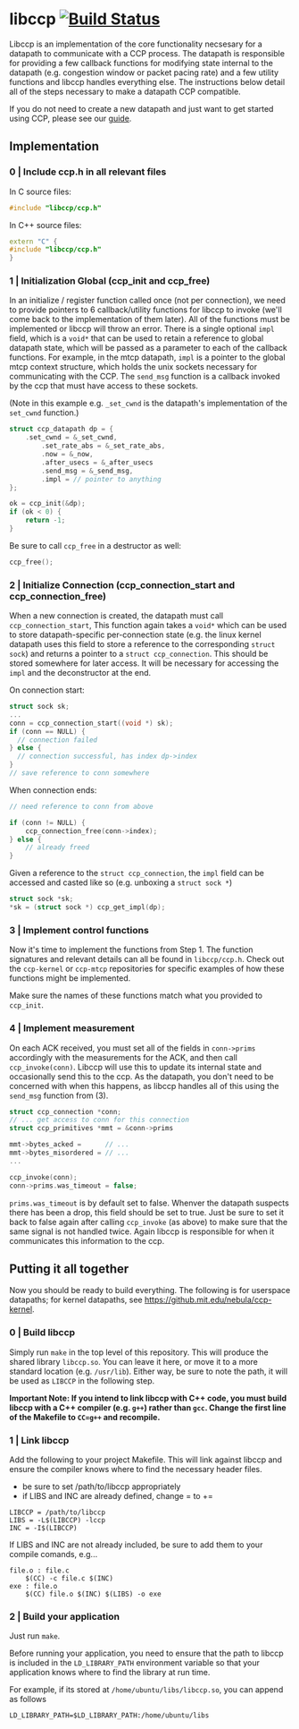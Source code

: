 # libccp [![Build Status](https://travis-ci.org/ccp-project/libccp.svg?branch=master)](https://travis-ci.org/ccp-project/libccp)

Libccp is an implementation of the core functionality necsesary for a datapath
to communicate with a CCP process. The datapath is responsible for providing 
a few callback functions for modifying state internal to the datapath
(e.g. congestion window or packet pacing rate) and a few utility functions
and libccp handles everything else. The instructions below detail all of the
steps necessary to make a datapath CCP compatible.  

If you do not need to create a new datapath and just want to get started using
CCP, please see our [guide](https://ccp-project.github.io/ccp-guide).


## Implementation

### 0 | Include ccp.h in all relevant files

In C source files:

```C
#include "libccp/ccp.h"
```

In C++ source files:

```C++
extern "C" {
#include "libccp/ccp.h"
}
```


### 1 | Initialization Global (ccp_init and ccp_free)

In an initialize / register function called once (not per connection),
we need to provide pointers to 6 callback/utility functions for 
libccp to invoke (we'll come back to the implementation of them later).
All of the functions must be implemented or libccp will throw an error.
There is a single optional `impl` field, which is a `void*` that can be 
used to retain a reference to global datapath state, which will be passed as a
parameter to each of the callback functions. For example, in the mtcp datapath, 
`impl` is a pointer to the global mtcp context structure, which holds the unix
sockets necessary for communicating with the CCP. The `send_msg` function is a
callback invoked by the ccp that must have access to these sockets.

(Note in this example e.g. `_set_cwnd` is the datapath's implementation of the
`set_cwnd` function.)

```C
struct ccp_datapath dp = {
	.set_cwnd = &_set_cwnd,
        .set_rate_abs = &_set_rate_abs,
        .now = &_now,
        .after_usecs = &_after_usecs
        .send_msg = &_send_msg,
        .impl = // pointer to anything
};

ok = ccp_init(&dp);
if (ok < 0) {
	return -1;
}
```

Be sure to call `ccp_free` in a destructor as well:

```C
ccp_free();
```


### 2 | Initialize Connection (ccp_connection_start and ccp_connection_free)

When a new connection is created, the datapath must call `ccp_connection_start`,
This function again takes a `void*` which can be used to store datapath-specific
per-connection state (e.g. the linux kernel datapath uses this field to store a
reference to the corresponding `struct sock`) and returns a pointer to a 
`struct ccp_connection`. This should be stored somewhere for later access. It
will be necessary for accessing the `impl` and the deconstructor at the end.

On connection start:

```C
struct sock sk;
...
conn = ccp_connection_start((void *) sk);
if (conn == NULL) {
  // connection failed
} else {
  // connection successful, has index dp->index
}
// save reference to conn somewhere

```

When connection ends:

```C
// need reference to conn from above

if (conn != NULL) {
	ccp_connection_free(conn->index);
} else {
	// already freed
}
```

Given a reference to the `struct ccp_connection`, the `impl` field can be
accessed and casted like so (e.g. unboxing a `struct sock *`)

```C
struct sock *sk;
*sk = (struct sock *) ccp_get_impl(dp);
```


### 3 | Implement control functions

Now it's time to implement the functions from Step 1. The function signatures
and relevant details can all be found in `libccp/ccp.h`. Check out the
`ccp-kernel` or `ccp-mtcp` repositories for specific examples of how these
functions might be implemented.

Make sure the names of these functions match what you provided to `ccp_init`.


### 4 | Implement measurement 

On each ACK received, you must set all of the fields in `conn->prims`
accordingly with the measurements for the ACK,
and then call `ccp_invoke(conn)`. Libccp will use this to update its internal
state and occasionally send this to the ccp. As the datapath, you don't need to
be concerned with when this happens, as libccp handles all of this using the
`send_msg` function from (3). 

```C
struct ccp_connection *conn;
// ... get access to conn for this connection
struct ccp_primitives *mmt = &conn->prims

mmt->bytes_acked =      // ...
mmt->bytes_misordered = // ... 
...

ccp_invoke(conn);
conn->prims.was_timeout = false;
```

`prims.was_timeout` is by default set to false. Whenver the datapath suspects
there has been a drop, this field should be set to true. Just be sure to set it
back to false again after calling `ccp_invoke` (as above) to make sure that the
same signal is not handled twice.
Again libccp is responsible for when it communicates this information to the ccp.



## Putting it all together

Now you should be ready to build everything. The following is for userspace datapaths; for kernel datapaths, see https://github.mit.edu/nebula/ccp-kernel.


### 0 | Build libccp

Simply run `make` in the top level of this repository.
This will produce the shared library `libccp.so`. You can leave it here, 
or move it to a more standard location (e.g. `/usr/lib`). Either way, be
sure to note the path, it will be used as `LIBCCP` in the following step.

**Important Note: If you intend to link libccp with C++ code, you must build
libccp with a C++ compiler (e.g. `g++`) rather than `gcc`. Change the first
line of the Makefile to `CC=g++` and recompile.**

### 1 | Link libccp

Add the following to your project Makefile. This will link against libccp and
ensure the compiler knows where to find the necessary header files.
* be sure to set /path/to/libccp appropriately
* if LIBS and INC are already defined, change = to +=
```
LIBCCP = /path/to/libccp
LIBS = -L$(LIBCCP) -lccp
INC = -I$(LIBCCP)
```

If LIBS and INC are not already included, be sure to add them to your compile
comands, e.g...
```
file.o : file.c
    $(CC) -c file.c $(INC)
exe : file.o
	$(CC) file.o $(INC) $(LIBS) -o exe
```


### 2 | Build your application

Just run `make`. 

Before running your application, you need to ensure that the path to libccp is
included in the `LD_LIBRARY_PATH` environment variable so that your application
knows where to find the library at run time.

For example, if its stored at `/home/ubuntu/libs/libccp.so`, you can append 
as follows
```
LD_LIBRARY_PATH=$LD_LIBRARY_PATH:/home/ubuntu/libs
```
